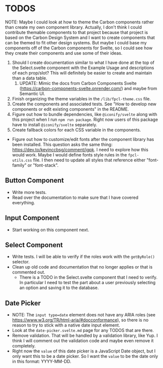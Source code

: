 # TODOS
NOTE: Maybe I could look at how to theme the Carbon components rather than create my own component library. Actually, I don't think I could contribute themable components to that project because that project is based on the Carbon Design System and I want to create components that can be themed to fit other design systems. But maybe I could base my components off of the Carbon components for Svelte, so I could see how they create their components and use some of their ideas.

1. Should I create documentation similar to what I have done at the top of the Select.svelte component with the Example Usage and descriptions of each prop/slot? This will definitely be easier to create and maintain than a data table.
    1. UPDATE: Mimic the docs from Carbon Components Svelte (https://carbon-components-svelte.onrender.com/) and maybe from Semantic UI.
2. Finish organizing the theme variables in the `/lib/fpcl-theme.css` file.
3. Create the components and associated tests. See "How to develop new components or edit existing components" in the README.
4. Figure out how to bundle dependencies, like `@iconify/svelte` along with this project when I run `npm run package`. Right now users of this package have to install `@iconify/svelte` separately.
5. Create fallback colors for each CSS variable in the components.

* Figure out how to customize/edit fonts after the component library has been installed. This question asks the same thing: https://dev.to/kevinccbsg/comment/jgpk. I need to explore how this would work. Maybe I would define fonts style rules in the `fpcl-utils.css` file. I then need to update all styles that reference either "font-family" or "font-stack".

## Button Component
* Write more tests.
* Read over the documentation to make sure that I have covered everything.

## Input Component
* Start working on this component next.

## Select Component
* Write tests. I will be able to verify if the roles work with the `getByRole()` selector.
* Clean up old code and documentation that no longer applies or that is commented out.
    * There is a TODO in the Select.svelte component that I need to verify. In particular I need to test the part about a user previously selecting an option and saving it to the database.

## Date Picker
* NOTE: The `input type=date` element does not have any ARIA roles (see https://www.w3.org/TR/html-aria/#docconformance), so there is no reason to try to stick with a native date input element.
* Look at the `date-picker.svelte.md` page for any TODOS that are there.
* Remove validation. That will be handled by a validation library, like Yup. I think I will comment out the validation code and maybe even remove it completely.
* Right now the `value` of this date picker is a JavaScript Date object, but I only want this to be a date picker. So I want the `value` to be the date only in this format: YYYY-MM-DD. 

